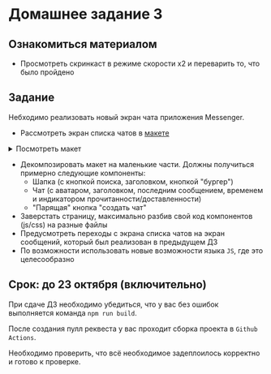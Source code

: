 # Домашнее задание 3

## Ознакомиться материалом

- Просмотреть скринкаст в режиме скорости x2 и переварить то, что было пройдено

## Задание

Небходимо реализовать новый экран чата приложения Messenger.

* Рассмотреть экран списка чатов в [макете](https://scene.zeplin.io/project/5b9a4b6aae5aa72171a8e5cf/screen/5b9a4b805661fbb6ac3f3882)
<details>
  <summary>Посмотреть макет</summary>

  ![Image of the the chat window](https://user-images.githubusercontent.com/16698238/66372476-be6e6d00-e9ae-11e9-923c-a793ea482325.png)
</details>

* Декомпозировать макет на маленькие части. Должны получиться примерно следующие компоненты:
  * Шапка (с кнопкой поиска, заголовком, кнопкой "бургер")
  * Чат (с аватаром, заголовком, последним сообщением, временем и индикатором прочитанности/доставленности)
  * "Парящая" кнопка "создать чат"
* Заверстать страницу, максимально разбив свой код компонентов (js/css) на разные файлы
* Предусмотреть переходы с экрана списка чатов на экран сообщений, который был реализован в предыдущем ДЗ
* По возможности использовать новые возможности языка `JS`, где это целесообразно

## Срок: до 23 октября (включительно)

При сдаче ДЗ необходимо убедиться, что у вас без ошибок выполняется команда `npm run build`.

После создания пулл реквеста у вас проходит сборка проекта в `Github Actions`.

Необходимо проверить, что всё необходимое задеплоилось корректно и готово к проверке.
